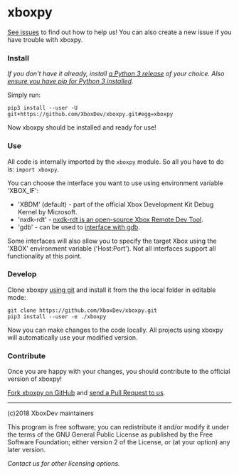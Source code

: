 # xboxpy

[See issues](https://github.com/XboxDev/xboxpy/issues) to find out how to help us!
You can also create a new issue if you have trouble with xboxpy.


### Install

*If you don't have it already, install [a Python 3 release](https://www.python.org/downloads/) of your choice.*
*Also [ensure you have pip for Python 3 installed](https://pip.pypa.io/en/stable/installing/).*

Simply run:

```
pip3 install --user -U git+https://github.com/XboxDev/xboxpy.git#egg=xboxpy
```

Now xboxpy should be installed and ready for use!


### Use

All code is internally imported by the `xboxpy` module.
So all you have to do is: `import xboxpy`.

You can choose the interface you want to use using environment variable 'XBOX_IF':

  * 'XBDM' (default) - part of the official Xbox Development Kit Debug Kernel by Microsoft.
  * 'nxdk-rdt' - [nxdk-rdt is an open-source Xbox Remote Dev Tool](https://github.com/XboxDev/nxdk-rdt).
  * 'gdb' - can be used to [interface with gdb](https://sourceware.org/gdb/onlinedocs/gdb/Python.html).

Some interfaces will also allow you to specify the target Xbox using the 'XBOX' environment variable ('Host:Port').
Not all interfaces support all functionality at this point.


### Develop

Clone xboxpy [using git](https://git-scm.com/) and install it from the the local folder in editable mode:

```
git clone https://github.com/XboxDev/xboxpy.git
pip3 install --user -e ./xboxpy
```

Now you can make changes to the code locally.
All projects using xboxpy will automatically use your modified version.


### Contribute

Once you are happy with your changes, you should contribute to the official version of xboxpy!

[Fork xboxpy on GitHub](https://github.com/XboxDev/xboxpy) and [send a Pull Request to us](https://github.com/XboxDev/xboxpy/pulls).


---

(c)2018 XboxDev maintainers

This program is free software; you can redistribute it and/or modify
it under the terms of the GNU General Public License as published by
the Free Software Foundation; either version 2 of the License, or
(at your option) any later version.

*Contact us for other licensing options.*

